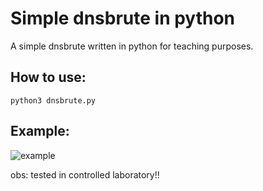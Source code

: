 # Simple dnsbrute in python
A simple dnsbrute written in python for teaching purposes.

## How to use:
```
python3 dnsbrute.py
```

## Example:
![example](https://user-images.githubusercontent.com/92656461/164890181-5922f776-3b55-4313-9cc2-849c5869e62d.jpg)

obs: tested in controlled laboratory!!
